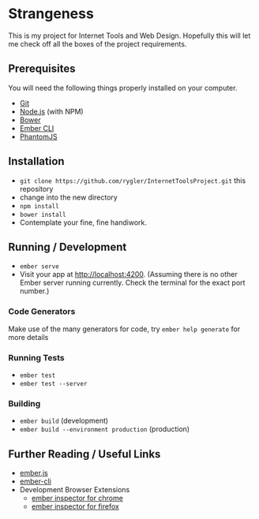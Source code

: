 # Strangeness

This is my project for Internet Tools and Web Design. Hopefully this will let me check off all the boxes of the project requirements.

## Prerequisites

You will need the following things properly installed on your computer.

* [Git](http://git-scm.com/)
* [Node.js](http://nodejs.org/) (with NPM)
* [Bower](http://bower.io/)
* [Ember CLI](http://ember-cli.com/)
* [PhantomJS](http://phantomjs.org/)

## Installation

* `git clone https://github.com/rygler/InternetToolsProject.git` this repository
* change into the new directory
* `npm install`
* `bower install`
* Contemplate your fine, fine handiwork.

## Running / Development

* `ember serve`
* Visit your app at [http://localhost:4200](http://localhost:4200). (Assuming there is no other Ember server running currently. Check the terminal for the exact port number.)

### Code Generators

Make use of the many generators for code, try `ember help generate` for more details

### Running Tests

* `ember test`
* `ember test --server`

### Building

* `ember build` (development)
* `ember build --environment production` (production)

## Further Reading / Useful Links

* [ember.js](http://emberjs.com/)
* [ember-cli](http://ember-cli.com/)
* Development Browser Extensions
  * [ember inspector for chrome](https://chrome.google.com/webstore/detail/ember-inspector/bmdblncegkenkacieihfhpjfppoconhi)
  * [ember inspector for firefox](https://addons.mozilla.org/en-US/firefox/addon/ember-inspector/)

